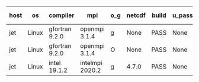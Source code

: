 

| host     | os       | compiler                              | mpi                      | o_g        | netcdf        | build       | u_pass          | u_fail          | s_pass            | s_fail            | e_pass             | e_fail             | nuopc_pass       | nuopc_fail       | artifacts link          |
|----------|----------|---------------------------------------|--------------------------|------------|---------------|-------------|-----------------|-----------------|-------------------|-------------------|--------------------|--------------------|------------------|------------------|-------------------------|
| jet | Linux | gfortran 9.2.0 | openmpi 3.1.4  | g | None  | PASS | None | None | None | None | None | None | None | None | <a href="https://github.com/esmf-org/esmf-test-artifacts/tree/3bd9b63fc49f25027657429b71a346463646f4a9/develop/gfortran/9.2.0/g/openmpi/3.1.4" target="_blank">3bd9b63</a> | 
| jet | Linux | gfortran 9.2.0 | openmpi 3.1.4  | O | None  | PASS | None | None | None | None | None | None | None | None | <a href="https://github.com/esmf-org/esmf-test-artifacts/tree/f193cdcbdb24c29d61f8ed67558e04ab5e604109/develop/gfortran/9.2.0/O/openmpi/3.1.4" target="_blank">f193cdc</a> | 
| jet | Linux | intel 19.1.2 | intelmpi 2020.2  | g | 4.7.0  | PASS | None | None | None | None | None | None | None | None | <a href="https://github.com/esmf-org/esmf-test-artifacts/tree/a83d89b1b514e4991e2a13bef0dcf4367f51ebef/develop/intel/19.1.2/g/intelmpi/2020.2" target="_blank">a83d89b</a> | 

